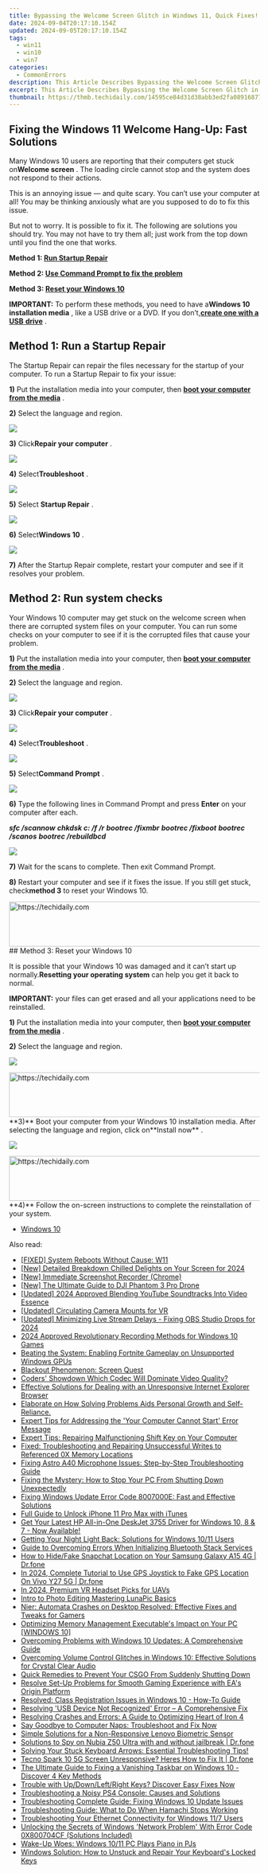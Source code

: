 ```yaml
---
title: Bypassing the Welcome Screen Glitch in Windows 11, Quick Fixes!
date: 2024-09-04T20:17:10.154Z
updated: 2024-09-05T20:17:10.154Z
tags:
  - win11
  - win10
  - win7
categories:
  - CommonErrors
description: This Article Describes Bypassing the Welcome Screen Glitch in Windows 11, Quick Fixes!
excerpt: This Article Describes Bypassing the Welcome Screen Glitch in Windows 11, Quick Fixes!
thumbnail: https://thmb.techidaily.com/14595ce84d31d38abb3ed2fa0891687712e003ea9a69810e6bfa5725263bbf33.jpg
---
```


## Fixing the Windows 11 Welcome Hang-Up: Fast Solutions

Many Windows 10 users are reporting that their computers get stuck on**Welcome screen** . The loading circle cannot stop and the system does not respond to their actions.

 This is an annoying issue — and quite scary. You can’t use your computer at all! You may be thinking anxiously what are you supposed to do to fix this issue.

 But not to worry. It is possible to fix it. The following are solutions you should try. You may not have to try them all; just work from the top down until you find the one that works.

 **Method 1: [Run Startup Repair](https://tools.techidaily.com/drivereasy/download/)**

 **Method 2: [Use Command Prompt to fix the problem](https://tools.techidaily.com/drivereasy/download/)**

 **Method 3: [](https://tools.techidaily.com/drivereasy/download/)** **[Reset your Windows 10](https://tools.techidaily.com/drivereasy/download/)**

**IMPORTANT:** To perform these methods, you need to have a**Windows 10 installation media** , like a USB drive or a DVD. If you don’t,[**create one with a USB** **drive**](https://tools.techidaily.com/drivereasy/download/) .

## Method 1: Run a Startup Repair

 The Startup Repair can repair the files necessary for the startup of your computer. To run a Startup Repair to fix your issue:

**1)** Put the installation media into your computer, then [**boot your computer from the media**](https://tools.techidaily.com/drivereasy/download/) .

**2)** Select the language and region.

![](https://images.drivereasy.com/wp-content/uploads/2017/07/img_59687e85ea1bd.png)

**3)** Click**Repair your computer** .

![](https://images.drivereasy.com/wp-content/uploads/2017/07/img_59687ec975fbb.png)

**4)** Select**Troubleshoot** .

![](https://images.drivereasy.com/wp-content/uploads/2017/07/img_59687f253bcd5.png)

**5)** Select **Startup Repair** .

![](https://images.drivereasy.com/wp-content/uploads/2017/07/img_5968810c5917f.png)

**6)**  Select**Windows 10** .

![](https://images.drivereasy.com/wp-content/uploads/2017/07/img_5968812f12e1e.png)

**7)** After the Startup Repair complete, restart your computer and see if it resolves your problem.

## Method 2: Run system checks

 Your Windows 10 computer may get stuck on the welcome screen when there are corrupted system files on your computer. You can run some checks on your computer to see if it is the corrupted files that cause your problem.

**1)** Put the installation media into your computer, then [**boot your computer from the media**](https://tools.techidaily.com/drivereasy/download/) .

**2)** Select the language and region.

![](https://images.drivereasy.com/wp-content/uploads/2017/07/img_59687e85ea1bd.png)

**3)** Click**Repair your computer** .

![](https://images.drivereasy.com/wp-content/uploads/2017/07/img_59687ec975fbb.png)

**4)** Select**Troubleshoot** .

![](https://images.drivereasy.com/wp-content/uploads/2017/07/img_59687f253bcd5.png)

**5)**  Select**Command Prompt** .

![](https://images.drivereasy.com/wp-content/uploads/2017/07/img_596884143a289.png)

**6)**  Type the following lines in Command Prompt and press **Enter** on your computer after each.

 _**sfc /scannow**_
 _**chkdsk c: /f /r**_
 _**bootrec /fixmbr**_
_**bootrec /fixboot**_
_**bootrec /scanos**_
 _**bootrec /rebuildbcd**_

![](https://images.drivereasy.com/wp-content/uploads/2017/07/img_5968863896808.png)

**7)**  Wait for the scans to complete. Then exit Command Prompt.

**8)** Restart your computer and see if it fixes the issue. If you still get stuck, check**method 3** to reset your Windows 10.

<!-- affiliate ads begin -->
<a href="https://appsumo.8odi.net/c/5597632/2049391/7443" target="_top" id="2049391">
  <img src="//a.impactradius-go.com/display-ad/7443-2049391" border="0" alt="https://techidaily.com" width="728" height="90"/>
</a>
<img height="0" width="0" src="https://appsumo.8odi.net/i/5597632/2049391/7443" style="position:absolute;visibility:hidden;" border="0" />
<!-- affiliate ads end -->
## Method 3: Reset your Windows 10

 It is possible that your Windows 10 was damaged and it can’t start up normally.**Resetting your operating system** can help you get it back to normal.

**IMPORTANT:** your files can get erased and all your applications need to be reinstalled.

**1)** Put the installation media into your computer, then [**boot your computer from the media**](https://tools.techidaily.com/drivereasy/download/) .

**2)** Select the language and region.

![](https://images.drivereasy.com/wp-content/uploads/2017/07/img_59687e85ea1bd.png)

<!-- affiliate ads begin -->
<a href="https://appsumo.8odi.net/c/5597632/2043662/7443" target="_top" id="2043662">
  <img src="//a.impactradius-go.com/display-ad/7443-2043662" border="0" alt="https://techidaily.com" width="728" height="90"/>
</a>
<img height="0" width="0" src="https://appsumo.8odi.net/i/5597632/2043662/7443" style="position:absolute;visibility:hidden;" border="0" />
<!-- affiliate ads end -->
**3)** Boot your computer from your Windows 10 installation media. After selecting the language and region, click on**Install now** .

![](https://images.drivereasy.com/wp-content/uploads/2017/07/img_5968970ab6012.png)

<!-- affiliate ads begin -->
<a href="https://appsumo.8odi.net/c/5597632/2082536/7443" target="_top" id="2082536">
  <img src="//a.impactradius-go.com/display-ad/7443-2082536" border="0" alt="https://techidaily.com" width="728" height="90"/>
</a>
<img height="0" width="0" src="https://appsumo.8odi.net/i/5597632/2082536/7443" style="position:absolute;visibility:hidden;" border="0" />
<!-- affiliate ads end -->
**4)**  Follow the on-screen instructions to complete the reinstallation of your system.

* [Windows 10](https://tools.techidaily.com/drivereasy/download/)

<ins class="adsbygoogle"
     style="display:block"
     data-ad-format="autorelaxed"
     data-ad-client="ca-pub-7571918770474297"
     data-ad-slot="1223367746"></ins>



<ins class="adsbygoogle"
     style="display:block"
     data-ad-client="ca-pub-7571918770474297"
     data-ad-slot="8358498916"
     data-ad-format="auto"
     data-full-width-responsive="true"></ins>

<span class="atpl-alsoreadstyle">Also read:</span>
<div><ul>
<li><a href="https://common-error.techidaily.com/fixed-system-reboots-without-cause-w11/"><u>[FIXED] System Reboots Without Cause: W11</u></a></li>
<li><a href="https://desktop-recording.techidaily.com/new-detailed-breakdown-chilled-delights-on-your-screen-for-2024/"><u>[New] Detailed Breakdown  Chilled Delights on Your Screen for 2024</u></a></li>
<li><a href="https://screen-video-capture.techidaily.com/new-immediate-screenshot-recorder-chrome/"><u>[New] Immediate Screenshot Recorder (Chrome)</u></a></li>
<li><a href="https://some-approaches.techidaily.com/new-the-ultimate-guide-to-dji-phantom-3-pro-drone/"><u>[New] The Ultimate Guide to DJI Phantom 3 Pro Drone</u></a></li>
<li><a href="https://vp-tips.techidaily.com/updated-2024-approved-blending-youtube-soundtracks-into-video-essence/"><u>[Updated] 2024 Approved  Blending YouTube Soundtracks Into Video Essence</u></a></li>
<li><a href="https://vp-tips.techidaily.com/updated-circulating-camera-mounts-for-vr/"><u>[Updated] Circulating Camera Mounts for VR</u></a></li>
<li><a href="https://screen-capture.techidaily.com/updated-minimizing-live-stream-delays-fixing-obs-studio-drops-for-2024/"><u>[Updated] Minimizing Live Stream Delays - Fixing OBS Studio Drops for 2024</u></a></li>
<li><a href="https://video-screen-grab.techidaily.com/2024-approved-revolutionary-recording-methods-for-windows-10-games/"><u>2024 Approved  Revolutionary Recording Methods for Windows 10 Games</u></a></li>
<li><a href="https://common-error.techidaily.com/beating-the-system-enabling-fortnite-gameplay-on-unsupported-windows-gpus/"><u>Beating the System: Enabling Fortnite Gameplay on Unsupported Windows GPUs</u></a></li>
<li><a href="https://common-error.techidaily.com/blackout-phenomenon-screen-quest/"><u>Blackout Phenomenon: Screen Quest</u></a></li>
<li><a href="https://fox-info.techidaily.com/coders-showdown-which-codec-will-dominate-video-quality/"><u>Coders' Showdown  Which Codec Will Dominate Video Quality?</u></a></li>
<li><a href="https://common-error.techidaily.com/effective-solutions-for-dealing-with-an-unresponsive-internet-explorer-browser/"><u>Effective Solutions for Dealing with an Unresponsive Internet Explorer Browser</u></a></li>
<li><a href="https://common-error.techidaily.com/elaborate-on-how-solving-problems-aids-personal-growth-and-self-reliance/"><u>Elaborate on How Solving Problems Aids Personal Growth and Self-Reliance.</u></a></li>
<li><a href="https://common-error.techidaily.com/expert-tips-for-addressing-the-your-computer-cannot-start-error-message/"><u>Expert Tips for Addressing the 'Your Computer Cannot Start' Error Message</u></a></li>
<li><a href="https://common-error.techidaily.com/expert-tips-repairing-malfunctioning-shift-key-on-your-computer/"><u>Expert Tips: Repairing Malfunctioning Shift Key on Your Computer</u></a></li>
<li><a href="https://common-error.techidaily.com/fixed-troubleshooting-and-repairing-unsuccessful-writes-to-referenced-0x-memory-locations/"><u>Fixed: Troubleshooting and Repairing Unsuccessful Writes to Referenced 0X Memory Locations</u></a></li>
<li><a href="https://common-error.techidaily.com/fixing-astro-a40-microphone-issues-step-by-step-troubleshooting-guide/"><u>Fixing Astro A40 Microphone Issues: Step-by-Step Troubleshooting Guide</u></a></li>
<li><a href="https://common-error.techidaily.com/fixing-the-mystery-how-to-stop-your-pc-from-shutting-down-unexpectedly/"><u>Fixing the Mystery: How to Stop Your PC From Shutting Down Unexpectedly</u></a></li>
<li><a href="https://common-error.techidaily.com/fixing-windows-update-error-code-8007000e-fast-and-effective-solutions/"><u>Fixing Windows Update Error Code 8007000E: Fast and Effective Solutions</u></a></li>
<li><a href="https://ios-unlock.techidaily.com/full-guide-to-unlock-iphone-11-pro-max-with-itunes-by-drfone-ios/"><u>Full Guide to Unlock iPhone 11 Pro Max with iTunes</u></a></li>
<li><a href="https://hardware-help.techidaily.com/get-your-latest-hp-all-in-one-deskjet-3755-driver-for-windows-10-8-and-7-now-available/"><u>Get Your Latest HP All-in-One DeskJet 3755 Driver for Windows 10, 8 & 7 - Now Available!</u></a></li>
<li><a href="https://common-error.techidaily.com/getting-your-night-light-back-solutions-for-windows-1011-users/"><u>Getting Your Night Light Back: Solutions for Windows 10/11 Users</u></a></li>
<li><a href="https://common-error.techidaily.com/guide-to-overcoming-errors-when-initializing-bluetooth-stack-services/"><u>Guide to Overcoming Errors When Initializing Bluetooth Stack Services</u></a></li>
<li><a href="https://location-social.techidaily.com/how-to-hidefake-snapchat-location-on-your-samsung-galaxy-a15-4g-drfone-by-drfone-virtual-android/"><u>How to Hide/Fake Snapchat Location on Your Samsung Galaxy A15 4G | Dr.fone</u></a></li>
<li><a href="https://review-topics.techidaily.com/in-2024-complete-tutorial-to-use-gps-joystick-to-fake-gps-location-on-vivo-y27-5g-drfone-by-drfone-virtual-android/"><u>In 2024, Complete Tutorial to Use GPS Joystick to Fake GPS Location On Vivo Y27 5G | Dr.fone</u></a></li>
<li><a href="https://fox-boxes.techidaily.com/in-2024-premium-vr-headset-picks-for-uavs/"><u>In 2024, Premium VR Headset Picks for UAVs</u></a></li>
<li><a href="https://extra-tips.techidaily.com/intro-to-photo-editing-mastering-lunapic-basics/"><u>Intro to Photo Editing  Mastering LunaPic Basics</u></a></li>
<li><a href="https://common-error.techidaily.com/nier-automata-crashes-on-desktop-resolved-effective-fixes-and-tweaks-for-gamers/"><u>Nier: Automata Crashes on Desktop Resolved: Effective Fixes and Tweaks for Gamers</u></a></li>
<li><a href="https://common-error.techidaily.com/optimizing-memory-management-executables-impact-on-your-pc-windows-10/"><u>Optimizing Memory Management Executable's Impact on Your PC [WINDOWS 10]</u></a></li>
<li><a href="https://common-error.techidaily.com/overcoming-problems-with-windows-10-updates-a-comprehensive-guide/"><u>Overcoming Problems with Windows 10 Updates: A Comprehensive Guide</u></a></li>
<li><a href="https://common-error.techidaily.com/overcoming-volume-control-glitches-in-windows-10-effective-solutions-for-crystal-clear-audio/"><u>Overcoming Volume Control Glitches in Windows 10: Effective Solutions for Crystal Clear Audio</u></a></li>
<li><a href="https://common-error.techidaily.com/quick-remedies-to-prevent-your-csgo-from-suddenly-shutting-down/"><u>Quick Remedies to Prevent Your CSGO From Suddenly Shutting Down</u></a></li>
<li><a href="https://common-error.techidaily.com/resolve-set-up-problems-for-smooth-gaming-experience-with-eas-origin-platform/"><u>Resolve Set-Up Problems for Smooth Gaming Experience with EA's Origin Platform</u></a></li>
<li><a href="https://common-error.techidaily.com/resolved-class-registration-issues-in-windows-10-how-to-guide/"><u>Resolved: Class Registration Issues in Windows 10 - How-To Guide</u></a></li>
<li><a href="https://common-error.techidaily.com/resolving-usb-device-not-recognized-error-a-comprehensive-fix/"><u>Resolving 'USB Device Not Recognized' Error – A Comprehensive Fix</u></a></li>
<li><a href="https://win-blog.techidaily.com/resolving-crashes-and-errors-a-guide-to-optimizing-heart-of-iron-4/"><u>Resolving Crashes and Errors: A Guide to Optimizing Heart of Iron 4</u></a></li>
<li><a href="https://common-error.techidaily.com/1723203727007-say-goodbye-to-computer-naps-troubleshoot-and-fix-now/"><u>Say Goodbye to Computer Naps: Troubleshoot and Fix Now</u></a></li>
<li><a href="https://common-error.techidaily.com/simple-solutions-for-a-non-responsive-lenovo-biometric-sensor/"><u>Simple Solutions for a Non-Responsive Lenovo Biometric Sensor</u></a></li>
<li><a href="https://android-location-track.techidaily.com/solutions-to-spy-on-nubia-z50-ultra-with-and-without-jailbreak-drfone-by-drfone-virtual-android/"><u>Solutions to Spy on Nubia Z50 Ultra with and without jailbreak | Dr.fone</u></a></li>
<li><a href="https://common-error.techidaily.com/1723207113275-solving-your-stuck-keyboard-arrows-essential-troubleshooting-tips/"><u>Solving Your Stuck Keyboard Arrows: Essential Troubleshooting Tips!</u></a></li>
<li><a href="https://howto.techidaily.com/tecno-spark-10-5g-screen-unresponsive-heres-how-to-fix-it-drfone-by-drfone-fix-android-problems-fix-android-problems/"><u>Tecno Spark 10 5G Screen Unresponsive? Heres How to Fix It | Dr.fone</u></a></li>
<li><a href="https://common-error.techidaily.com/the-ultimate-guide-to-fixing-a-vanishing-taskbar-on-windows-10-discover-4-key-methods/"><u>The Ultimate Guide to Fixing a Vanishing Taskbar on Windows 10 - Discover 4 Key Methods</u></a></li>
<li><a href="https://common-error.techidaily.com/1723206874291-trouble-with-updownleftright-keys-discover-easy-fixes-now/"><u>Trouble with Up/Down/Left/Right Keys? Discover Easy Fixes Now</u></a></li>
<li><a href="https://common-error.techidaily.com/troubleshooting-a-noisy-ps4-console-causes-and-solutions/"><u>Troubleshooting a Noisy PS4 Console: Causes and Solutions</u></a></li>
<li><a href="https://common-error.techidaily.com/troubleshooting-complete-guide-fixing-windows-10-update-issues/"><u>Troubleshooting Complete Guide: Fixing Windows 10 Update Issues</u></a></li>
<li><a href="https://common-error.techidaily.com/troubleshooting-guide-what-to-do-when-hamachi-stops-working/"><u>Troubleshooting Guide: What to Do When Hamachi Stops Working</u></a></li>
<li><a href="https://common-error.techidaily.com/troubleshooting-your-ethernet-connectivity-for-windows-117-users/"><u>Troubleshooting Your Ethernet Connectivity for Windows 11/7 Users</u></a></li>
<li><a href="https://common-error.techidaily.com/unlocking-the-secrets-of-windows-network-problem-with-error-code-0x800704cf-solutions-included/"><u>Unlocking the Secrets of Windows 'Network Problem' With Error Code 0X800704CF (Solutions Included)</u></a></li>
<li><a href="https://common-error.techidaily.com/wake-up-woes-windows-1011-pc-plays-piano-in-pjs/"><u>Wake-Up Woes: Windows 10/11 PC Plays Piano in PJs</u></a></li>
<li><a href="https://common-error.techidaily.com/windows-solution-how-to-unstuck-and-repair-your-keyboards-locked-keys/"><u>Windows Solution: How to Unstuck and Repair Your Keyboard's Locked Keys</u></a></li>
</ul></div>
